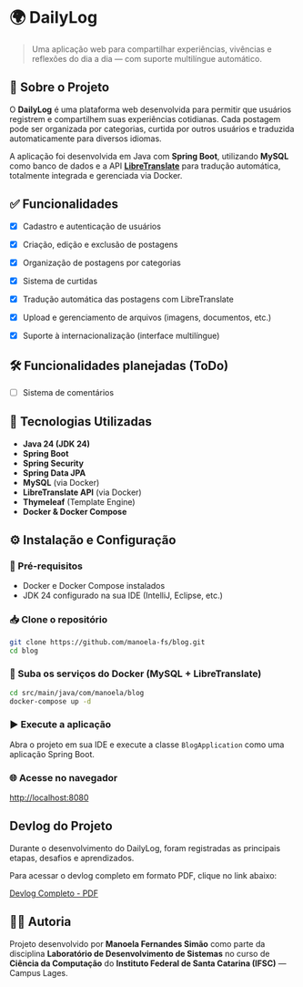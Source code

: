 # 🌍 DailyLog

> Uma aplicação web para compartilhar experiências, vivências e reflexões do dia a dia — com suporte multilíngue automático.


## 📌 Sobre o Projeto

O **DailyLog** é uma plataforma web desenvolvida para permitir que usuários registrem e compartilhem suas experiências cotidianas. Cada postagem pode ser organizada por categorias, curtida por outros usuários e traduzida automaticamente para diversos idiomas.

A aplicação foi desenvolvida em Java com **Spring Boot**, utilizando **MySQL** como banco de dados e a API [**LibreTranslate**](https://libretranslate.com/) para tradução automática, totalmente integrada e gerenciada via Docker.


## ✅ Funcionalidades

- [x] Cadastro e autenticação de usuários
- [x] Criação, edição e exclusão de postagens
- [x] Organização de postagens por categorias
- [x] Sistema de curtidas
- [x] Tradução automática das postagens com LibreTranslate
- [x] Upload e gerenciamento de arquivos (imagens, documentos, etc.)
- [x] Suporte à internacionalização (interface multilíngue)


## 🛠️ Funcionalidades planejadas (ToDo)

- [ ] Sistema de comentários


## 🚀 Tecnologias Utilizadas

- **Java 24 (JDK 24)**
- **Spring Boot**
- **Spring Security**
- **Spring Data JPA**
- **MySQL** (via Docker)
- **LibreTranslate API** (via Docker)
- **Thymeleaf** (Template Engine)
- **Docker & Docker Compose**


## ⚙️ Instalação e Configuração

### 🔧 Pré-requisitos

- Docker e Docker Compose instalados
- JDK 24 configurado na sua IDE (IntelliJ, Eclipse, etc.)

### 📥 Clone o repositório

```bash
git clone https://github.com/manoela-fs/blog.git
cd blog
```

### 🐳 Suba os serviços do Docker (MySQL + LibreTranslate)

```bash
cd src/main/java/com/manoela/blog
docker-compose up -d
```
### ▶️ Execute a aplicação

Abra o projeto em sua IDE e execute a classe `BlogApplication` como uma aplicação Spring Boot.


### 🌐 Acesse no navegador

[http://localhost:8080](http://localhost:8080)


## Devlog do Projeto

Durante o desenvolvimento do DailyLog, foram registradas as principais etapas, desafios e aprendizados.

Para acessar o devlog completo em formato PDF, clique no link abaixo:

[Devlog Completo - PDF](https://drive.google.com/file/d/1fhOa1uAxDIM9tChgp748oKHrweJeJAwc/view?usp=sharing)

## 👩‍💻 Autoria

Projeto desenvolvido por **Manoela Fernandes Simão** como parte da disciplina **Laboratório de Desenvolvimento de Sistemas** no curso de **Ciência da Computação** do **Instituto Federal de Santa Catarina (IFSC)** — Campus Lages.
